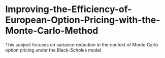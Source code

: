 # Improving-the-Efficiency-of-European-Option-Pricing-with-the-Monte-Carlo-Method
This subject focuses on variance reduction in the context of Monte Carlo option pricing under the Black-Scholes model.
